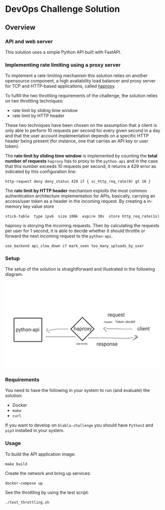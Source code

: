 # DevOps Challenge Solution

## Overview

### API and web server

This solution uses a simple Python API built with FastAPI.

### Implementing rate limiting using a proxy server

To implement a rate-limiting mechanism this solution relies on another opensource component, a high availability load balancer and proxy server for TCP and HTTP-based applications, called [haproxy](http://www.haproxy.org/).

To fulfill the two throttling requirements of the challenge, the solution relies on two throttling techniques:

- rate limit by sliding time window
- rate limit by HTTP header

These two techniques have been chosen on the assumption that a client is only able to perform 10 requests per second for every given second in a day and that the user account implementation depends on a specific HTTP header being present (for instance, one that carries an API key or user token).

The **rate limit by sliding time window** is implemented by counting the **total number of requests** `haproxy` has to proxy to the `python-api` and in the case that this number exceeds 10 requests per second, it returns a 429 error as indicated by this configuration line:

`http-request deny deny_status 429 if { sc_http_req_rate(0) gt 10 }`

The **rate limit by HTTP header** mechanism exploits the most common authentication architecture implementation for APIs, basically, carrying an access/user token as a header in the incoming request. By creating a in-memory key value store

`stick-table  type ipv6  size 100k  expire 30s  store http_req_rate(1s)`

haproxy is storying the incoming requests. Then by calculating the requests per user for 1 second, it is able to decide whether it should throttle or forward the next incoming request to the `python-api`.

`use_backend api_slow_down if mark_seen too_many_uploads_by_user`

### Setup

The setup of the solution is straightforward and illustrated in the following diagram.

![setup](assets/diagram.png)

### Requirements

You need to have the following in your system to run (and evaluate) the solution:

- Docker
- `make`
- `curl`

If you want to develop on `blabla-challenge` you should have `Python3` and `pip3` installed in your system.

### Usage

To build the API application image:

`make build`

Create the network and bring up services:

`docker-compose up`

See the throttling by using the test script:

`./test_throttling.sh`
